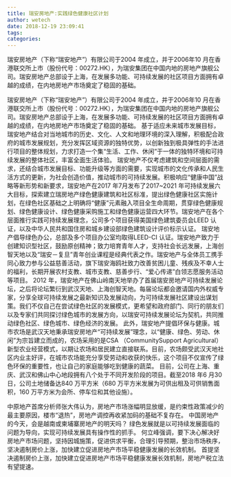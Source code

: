 ```yaml
---
title: 瑞安房地产:实践绿色健康社区计划
author: wetech
date: 2018-12-19 23:09:41
tags: 
categories: 
---
```

瑞安房地产（下称“瑞安地产”）有限公司于2004 年成立，并于2006年10 月在香港联交所上市（股份代号：00272.HK），为瑞安集团在中国内地的房地产旗舰公司。瑞安房地产总部设于上海，在发展多功能、可持续发展的社区项目方面拥有卓越的成绩，在内地房地产市场奠定了稳固的基础。
<!-- more -->
瑞安房地产（下称“瑞安地产”）有限公司于2004 年成立，并于2006年10 月在香港联交所上市（股份代号：00272.HK），为瑞安集团在中国内地的房地产旗舰公司。瑞安房地产总部设于上海，在发展多功能、可持续发展的社区项目方面拥有卓越的成绩，在内地房地产市场奠定了稳固的基础。
基于适应未来城市发展目标，瑞安地产结合对当地城市的历史、文化、人文和地理环境的深入理解，积极配合政府的城市发展规划，充分发挥区域资源的独特优势，以创新独到极具弹性的手法进行项目的整体规划，力求打造一个集“生活、工作、休闲”于一体的独特环境和可持续发展的整体社区，丰富全面生活体验。
瑞安地产不仅考虑建筑和空间层面的需求，还结合城市发展目标、功能升级等方面的需要，实现城市的文化传承和人民生活方式的更新，为社会创造价值，推动城市的可持续发展。积极响应“健康中国”战略等新形势和新要求，瑞安地产在2017 年7月发布了2017~2021 年可持续发展六大目标，探索建立瑞房地产绿色健康建筑和社区标准，提出绿色健康社区实施计划，在绿色社区基础之上明确将“健康”元素融入项目全生命周期，贯穿绿色健康规划、绿色健康设计、绿色健康采购施工和绿色健康运营四大环节。瑞安地产在各个层面推行实践可持续发展理念，公司多个项目获得美国绿色建筑委员会LEED 认证，以及中华人民共和国住房和城乡建设部绿色建筑设计评价标示认证。
瑞安地产倡导绿色办公，总部及多个项目办公室均取得LEED-CI 认证。瑞安地产致力于创建知识型社区，鼓励原创精神；致力培育青年人才，支持社会长远发展，上海创智天地以及“瑞安－复旦”青年创业课程是经典代表之作。瑞安地产与全体员工携手同心致力参与公益慈善活动，旗下瑞安海鸥社致力改善贫困儿童、残疾及不幸人士的福利，长期开展农村支教、城市支教、慈善步行、“爱心传递”白领志愿服务活动等项目。
2012 年，瑞安地产在佛山岭南天地举办了首届瑞安房地产可持续发展论坛，之后将论坛繁衍到武汉天地、上海创智天地。每届论坛都会邀请国内外权威专家，分享全球可持续发展之最新知识及发展动向，为可持续发展社区建设出谋划策。我们不仅自己在尝试绿色社区的发展模式，更希望和政府部门、同行的朋友们以及专家们共同探讨绿色城市的发展方向，以瑞安可持续发展论坛为契机，共同推动绿色社区、绿色城市、绿色经济的发展。
此外，瑞安地产提倡环保与健康。城市农场是武汉天地秉承瑞安房地产“可持续发展”理念，以“健康、绿色、劳动、休闲”为宗旨建立而成的，农场采用的是CSA （CommunitySupport Agricultural）新型农业经营模式，以期让农场和居民建立直接联系。目前，农场颇受武汉天地社区内业主好评，在城市农场能充分享受劳动和收获的快乐，这个项目不仅宣传了绿色环保的重要性，也让自己的家庭能够吃到健康的蔬菜。
目前，公司在上海、重庆、武汉和佛山中心地段拥有八个处于不同开发阶段的项目。截至2018 年6 月30日，公司土地储备达840 万平方米（680 万平方米发展为可供出租及可供销售面积，160 万平方米为会所、停车位和其他设施）。
 
 
中原地产首席分析师张大伟认为，房地产市场涨幅明显放缓，是约束性政策减少的最主要原因，楼市“退热”，房地产调控再收紧加码的基础不复存在。
中国房地产的今天，会是越南或柬埔寨房地产的明天吗？
绿色发展就是以可持续发展面临的问题为导向，实现可持续发展具有操作性的抓手。
何立峰强调，要下决心解决好房地产市场问题，坚持因城施策，促进供求平衡，合理引导预期，整治市场秩序，坚决遏制房价上涨，加快建立促进房地产市场平稳健康发展的长效机制。
首提坚决遏制房价上涨，加快建立促进房地产市场平稳健康发展长效机制，房地产税立法有望提速。
